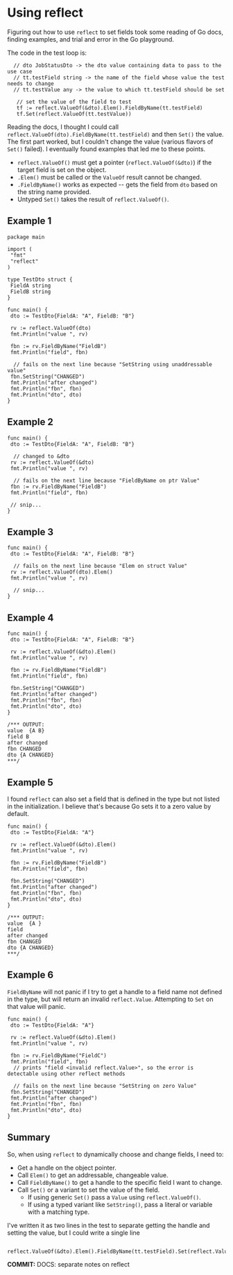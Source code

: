 # Using reflect

Figuring out how to use `reflect` to set fields took some reading of Go docs, finding examples, and trial and error in the Go playground.

The code in the test loop is:

```golang
  // dto JobStatusDto -> the dto value containing data to pass to the use case
  // tt.testField string -> the name of the field whose value the test needs to change
  // tt.testValue any -> the value to which tt.testField should be set

   // set the value of the field to test
   tf := reflect.ValueOf(&dto).Elem().FieldByName(tt.testField)
   tf.Set(reflect.ValueOf(tt.testValue))
```

Reading the docs, I thought I could call `reflect.ValueOf(dto).FieldByName(tt.testField)` and then `Set()` the value. The first part worked, but I couldn't change the value (various flavors of `Set()` failed). I eventually found examples that led me to these points.

* `reflect.ValueOf()` must get a pointer (`reflect.ValueOf(&dto)`) if the target field is set on the object.
* `.Elem()` must be called or the `ValueOf` result cannot be changed.
* `.FieldByName()` works as expected -- gets the field from `dto` based on the string name provided.
* Untyped `Set()` takes the result of `reflect.ValueOf()`.

## Example 1

```golang
package main

import (
 "fmt"
 "reflect"
)

type TestDto struct {
 FieldA string
 FieldB string
}

func main() {
 dto := TestDto{FieldA: "A", FieldB: "B"}

 rv := reflect.ValueOf(dto)
 fmt.Println("value ", rv)

 fbn := rv.FieldByName("FieldB")
 fmt.Println("field", fbn)

  // fails on the next line because "SetString using unaddressable value"
 fbn.SetString("CHANGED")
 fmt.Println("after changed")
 fmt.Println("fbn", fbn)
 fmt.Println("dto", dto)
}
```

## Example 2

```golang
func main() {
 dto := TestDto{FieldA: "A", FieldB: "B"}

  // changed to &dto
 rv := reflect.ValueOf(&dto)
 fmt.Println("value ", rv)

  // fails on the next line because "FieldByName on ptr Value"
 fbn := rv.FieldByName("FieldB")
 fmt.Println("field", fbn)

 // snip...
}
```

## Example 3

```golang
func main() {
 dto := TestDto{FieldA: "A", FieldB: "B"}

  // fails on the next line because "Elem on struct Value"
 rv := reflect.ValueOf(dto).Elem()
 fmt.Println("value ", rv)

  // snip...
}
```

## Example 4

```golang
func main() {
 dto := TestDto{FieldA: "A", FieldB: "B"}

 rv := reflect.ValueOf(&dto).Elem()
 fmt.Println("value ", rv)

 fbn := rv.FieldByName("FieldB")
 fmt.Println("field", fbn)

 fbn.SetString("CHANGED")
 fmt.Println("after changed")
 fmt.Println("fbn", fbn)
 fmt.Println("dto", dto)
}

/*** OUTPUT:
value  {A B}
field B
after changed
fbn CHANGED
dto {A CHANGED}
***/
```

## Example 5

I found `reflect` can also set a field that is defined in the type but not listed in the initialization. I believe that's because Go sets it to a zero value by default.

```golang
func main() {
 dto := TestDto{FieldA: "A"}

 rv := reflect.ValueOf(&dto).Elem()
 fmt.Println("value ", rv)

 fbn := rv.FieldByName("FieldB")
 fmt.Println("field", fbn)

 fbn.SetString("CHANGED")
 fmt.Println("after changed")
 fmt.Println("fbn", fbn)
 fmt.Println("dto", dto)
}

/*** OUTPUT:
value  {A }
field 
after changed
fbn CHANGED
dto {A CHANGED}
***/
```

## Example 6

`FieldByName` will not panic if I try to get a handle to a field name not defined in the type, but will return an invalid `reflect.Value`. Attempting to `Set` on that value will panic.

```golang
func main() {
 dto := TestDto{FieldA: "A"}

 rv := reflect.ValueOf(&dto).Elem()
 fmt.Println("value ", rv)

 fbn := rv.FieldByName("FieldC")
 fmt.Println("field", fbn)
  // prints "field <invalid reflect.Value>", so the error is detectable using other reflect methods

  // fails on the next line because "SetString on zero Value"
 fbn.SetString("CHANGED")
 fmt.Println("after changed")
 fmt.Println("fbn", fbn)
 fmt.Println("dto", dto)
}
```

## Summary

So, when using `reflect` to dynamically choose and change fields, I need to:

* Get a handle on the object pointer.
* Call `Elem()` to get an addressable, changeable value.
* Call `FieldByName()` to get a handle to the specific field I want to change.
* Call `Set()` or a variant to set the value of the field.
  * If using generic `Set()` pass a `Value` using `reflect.ValueOf()`.
  * If using a typed variant like `SetString()`, pass a literal or variable with a matching type.

I've written it as two lines in the test to separate getting the handle and setting the value, but I could write a single line

```golang
  reflect.ValueOf(&dto).Elem().FieldByName(tt.testField).Set(reflect.ValueOf(tt.testValue))
```

**COMMIT:** DOCS: separate notes on reflect
